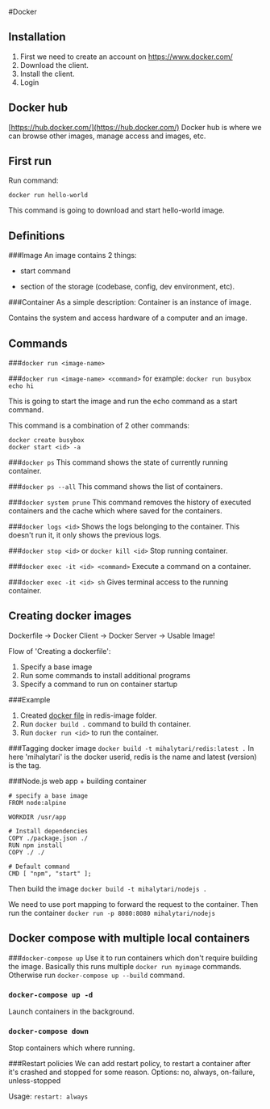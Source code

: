 #Docker 

Installation
------------
1. First we need to create an account on https://www.docker.com/
2. Download the client.
3. Install the client.
4. Login

Docker hub
----------
[https://hub.docker.com/](https://hub.docker.com/)
Docker hub is where we can browse other images, manage access and images, etc.

First run
---------
Run command: 
```
docker run hello-world
```

This command is going to download and start hello-world image.

Definitions
-----------
###Image
An image contains 2 things:

* start command

* section of the storage (codebase, config, dev environment, etc).

###Container
As a simple description: Container is an instance of image.

Contains the system and access hardware of a computer and an image.

Commands
--------
###`docker run <image-name>`

###`docker run <image-name> <command>`
for example: `docker run busybox echo hi`

This is going to start the image and run the echo command as a start command.

This command is a combination of 2 other commands:
```
docker create busybox
docker start <id> -a
```

###`docker ps`
This command shows the state of currently running container.

###`docker ps --all`
This command shows the list of containers.

###`docker system prune`
This command removes the history of executed containers and the cache which where saved for the containers.

###`docker logs <id>`
Shows the logs belonging to the container. This doesn't run it, it only shows the previous logs.

###`docker stop <id>` or `docker kill <id>`
Stop running container.

###`docker exec -it <id> <command>`
Execute a command on a container.

###`docker exec -it <id> sh`
Gives terminal access to the running container.


Creating docker images
----------------------

Dockerfile -> Docker Client -> Docker Server -> Usable Image!

Flow of 'Creating a dockerfile':
1. Specify a base image
2. Run some commands to install additional programs
3. Specify a command to run on container startup

###Example
1. Created [docker file](/redis-image/Dockerfile) in redis-image folder.
2. Run `docker build .` command to build th container.
3. Run `docker run <id>` to run the container.

###Tagging docker image
`docker build -t mihalytari/redis:latest .`
In here 'mihalytari' is the docker userid, redis is the name and latest (version) is the tag.

###Node.js web app + building container
```
# specify a base image
FROM node:alpine

WORKDIR /usr/app

# Install dependencies
COPY ./package.json ./
RUN npm install
COPY ./ ./

# Default command
CMD [ "npm", "start" ];
```

Then build the image `docker build -t mihalytari/nodejs .`

We need to use port mapping to forward the request to the container.
Then run the container `docker run -p 8080:8080 mihalytari/nodejs`

Docker compose with multiple local containers
---------------------------------------------
###`docker-compose up`
Use it to run containers which don't require building the image. Basically this runs multiple `docker run myimage` commands.
Otherwise run `docker-compose up --build` command.

### `docker-compose up -d`
Launch containers in the background.

### `docker-compose down`
Stop containers which where running.

###Restart policies
We can add restart policy, to restart a container after it's crashed and stopped for some reason.
Options: no, always, on-failure, unless-stopped

Usage: `restart: always`